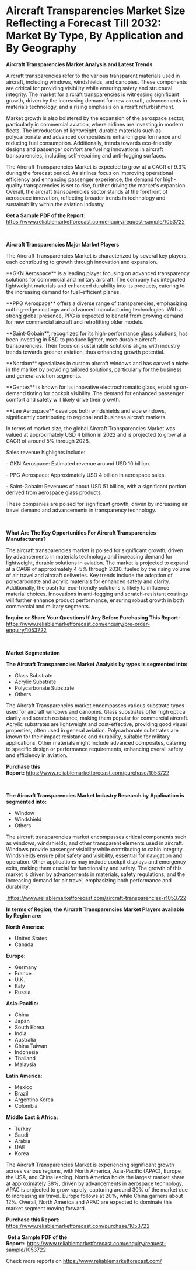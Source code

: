 <p><h1>Aircraft Transparencies Market Size Reflecting a Forecast Till 2032: Market By Type, By Application and By Geography</h1></p><p><strong>Aircraft Transparencies Market Analysis and Latest Trends</strong></p>
<p><p>Aircraft transparencies refer to the various transparent materials used in aircraft, including windows, windshields, and canopies. These components are critical for providing visibility while ensuring safety and structural integrity. The market for aircraft transparencies is witnessing significant growth, driven by the increasing demand for new aircraft, advancements in materials technology, and a rising emphasis on aircraft refurbishment.</p><p>Market growth is also bolstered by the expansion of the aerospace sector, particularly in commercial aviation, where airlines are investing in modern fleets. The introduction of lightweight, durable materials such as polycarbonate and advanced composites is enhancing performance and reducing fuel consumption. Additionally, trends towards eco-friendly designs and passenger comfort are fueling innovations in aircraft transparencies, including self-repairing and anti-fogging surfaces.</p><p>The Aircraft Transparencies Market is expected to grow at a CAGR of 9.3% during the forecast period. As airlines focus on improving operational efficiency and enhancing passenger experience, the demand for high-quality transparencies is set to rise, further driving the market's expansion. Overall, the aircraft transparencies sector stands at the forefront of aerospace innovation, reflecting broader trends in technology and sustainability within the aviation industry.</p></p>
<p><strong>Get a Sample PDF of the Report:&nbsp;</strong> <a href="https://www.reliablemarketforecast.com/enquiry/request-sample/1053722?utm_campaign=1833&utm_medium=2&utm_source=Github&utm_content=ia&utm_term=30012025&utm_id=aircraft-transparencies">https://www.reliablemarketforecast.com/enquiry/request-sample/1053722</a></p>
<p>&nbsp;</p>
<p><strong>Aircraft Transparencies Major Market Players</strong></p>
<p><p>The Aircraft Transparencies Market is characterized by several key players, each contributing to growth through innovation and expansion. </p><p>**GKN Aerospace** is a leading player focusing on advanced transparency solutions for commercial and military aircraft. The company has integrated lightweight materials and enhanced durability into its products, catering to the increasing demand for fuel-efficient planes. </p><p>**PPG Aerospace** offers a diverse range of transparencies, emphasizing cutting-edge coatings and advanced manufacturing technologies. With a strong global presence, PPG is expected to benefit from growing demand for new commercial aircraft and retrofitting older models. </p><p>**Saint-Gobain**, recognized for its high-performance glass solutions, has been investing in R&D to produce lighter, more durable aircraft transparencies. Their focus on sustainable solutions aligns with industry trends towards greener aviation, thus enhancing growth potential.</p><p>**Nordam** specializes in custom aircraft windows and has carved a niche in the market by providing tailored solutions, particularly for the business and general aviation segments.</p><p>**Gentex** is known for its innovative electrochromatic glass, enabling on-demand tinting for cockpit visibility. The demand for enhanced passenger comfort and safety will likely drive their growth.</p><p>**Lee Aerospace** develops both windshields and side windows, significantly contributing to regional and business aircraft markets. </p><p>In terms of market size, the global Aircraft Transparencies Market was valued at approximately USD 4 billion in 2022 and is projected to grow at a CAGR of around 5% through 2028. </p><p>Sales revenue highlights include:</p><p>- GKN Aerospace: Estimated revenue around USD 10 billion.</p><p>- PPG Aerospace: Approximately USD 4 billion in aerospace sales.</p><p>- Saint-Gobain: Revenues of about USD 51 billion, with a significant portion derived from aerospace glass products.</p><p>These companies are poised for significant growth, driven by increasing air travel demand and advancements in transparency technology.</p></p>
<p>&nbsp;</p>
<p><strong>What Are The Key Opportunities For Aircraft Transparencies Manufacturers?</strong></p>
<p><p>The aircraft transparencies market is poised for significant growth, driven by advancements in materials technology and increasing demand for lightweight, durable solutions in aviation. The market is projected to expand at a CAGR of approximately 4-5% through 2030, fueled by the rising volume of air travel and aircraft deliveries. Key trends include the adoption of polycarbonate and acrylic materials for enhanced safety and clarity. Additionally, the push for eco-friendly solutions is likely to influence material choices. Innovations in anti-fogging and scratch-resistant coatings will further enhance product performance, ensuring robust growth in both commercial and military segments.</p></p>
<p><strong>Inquire or Share Your Questions If Any Before Purchasing This Report:</strong> <a href="https://www.reliablemarketforecast.com/enquiry/pre-order-enquiry/1053722?utm_campaign=1833&utm_medium=2&utm_source=Github&utm_content=ia&utm_term=30012025&utm_id=aircraft-transparencies">https://www.reliablemarketforecast.com/enquiry/pre-order-enquiry/1053722</a></p>
<p>&nbsp;</p>
<p><strong>Market Segmentation</strong></p>
<p><strong>The Aircraft Transparencies Market Analysis by types is segmented into:</strong></p>
<p><ul><li>Glass Substrate</li><li>Acrylic Substrate</li><li>Polycarbonate Substrate</li><li>Others</li></ul></p>
<p><p>The Aircraft Transparencies market encompasses various substrate types used for aircraft windows and canopies. Glass substrates offer high optical clarity and scratch resistance, making them popular for commercial aircraft. Acrylic substrates are lightweight and cost-effective, providing good visual properties, often used in general aviation. Polycarbonate substrates are known for their impact resistance and durability, suitable for military applications. Other materials might include advanced composites, catering to specific design or performance requirements, enhancing overall safety and efficiency in aviation.</p></p>
<p><strong>Purchase this Report:&nbsp;</strong><a href="https://www.reliablemarketforecast.com/purchase/1053722?utm_campaign=1833&utm_medium=2&utm_source=Github&utm_content=ia&utm_term=30012025&utm_id=aircraft-transparencies">https://www.reliablemarketforecast.com/purchase/1053722</a></p>
<p>&nbsp;</p>
<p><strong>The Aircraft Transparencies Market Industry Research by Application is segmented into:</strong></p>
<p><ul><li>Window</li><li>Windshield</li><li>Others</li></ul></p>
<p><p>The aircraft transparencies market encompasses critical components such as windows, windshields, and other transparent elements used in aircraft. Windows provide passenger visibility while contributing to cabin integrity. Windshields ensure pilot safety and visibility, essential for navigation and operation. Other applications may include cockpit displays and emergency exits, making them crucial for functionality and safety. The growth of this market is driven by advancements in materials, safety regulations, and the increasing demand for air travel, emphasizing both performance and durability.</p></p>
<p><a href="https://www.reliablemarketforecast.com/aircraft-transparencies-r1053722?utm_campaign=1833&utm_medium=2&utm_source=Github&utm_content=ia&utm_term=30012025&utm_id=aircraft-transparencies">&nbsp;https://www.reliablemarketforecast.com/aircraft-transparencies-r1053722</a></p>
<p><strong>In terms of Region, the Aircraft Transparencies Market Players available by Region are:</strong></p>
<p>
    <p> <strong> North America: </strong>
        <ul>
            <li>United States</li>
            <li>Canada</li>
        </ul>
        </p> 
    <p> <strong> Europe: </strong>
        <ul>
            <li>Germany</li>
            <li>France</li>
            <li>U.K.</li>
            <li>Italy</li>
            <li>Russia</li>
        </ul>
        </p> 
    <p> <strong> Asia-Pacific: </strong>
        <ul>
            <li>China</li>
            <li>Japan</li>
            <li>South Korea</li>
            <li>India</li>
            <li>Australia</li>
            <li>China Taiwan</li>
            <li>Indonesia</li>
            <li>Thailand</li>
            <li>Malaysia</li>
        </ul>
        </p> 
    <p> <strong> Latin America: </strong>
        <ul>
            <li>Mexico</li>
            <li>Brazil</li>
            <li>Argentina Korea</li>
            <li>Colombia</li>
        </ul>
        </p> 
    <p> <strong> Middle East & Africa: </strong>
        <ul>
            <li>Turkey</li>
            <li>Saudi</li>
            <li>Arabia</li>
            <li>UAE</li>
            <li>Korea</li>
        </ul>
    </p>
    </p>
<p><p>The Aircraft Transparencies Market is experiencing significant growth across various regions, with North America, Asia-Pacific (APAC), Europe, the USA, and China leading. North America holds the largest market share at approximately 38%, driven by advancements in aerospace technology. APAC is projected to grow rapidly, capturing around 30% of the market due to increasing air travel. Europe follows at 20%, while China garners about 12%. Overall, North America and APAC are expected to dominate this market segment moving forward.</p></p>
<p><strong>Purchase this Report: </strong><a href="https://www.reliablemarketforecast.com/purchase/1053722?utm_campaign=1833&utm_medium=2&utm_source=Github&utm_content=ia&utm_term=30012025&utm_id=aircraft-transparencies">https://www.reliablemarketforecast.com/purchase/1053722</a></p>
<p>&nbsp;<strong>Get a Sample PDF of the Report:&nbsp;&nbsp;</strong><a href="https://www.reliablemarketforecast.com/enquiry/request-sample/1053722?utm_campaign=1833&utm_medium=2&utm_source=Github&utm_content=ia&utm_term=30012025&utm_id=aircraft-transparencies">https://www.reliablemarketforecast.com/enquiry/request-sample/1053722</a></p>
<p><strong></strong></p>
<p>Check more reports on <a href="https://www.reliablemarketforecast.com/?utm_campaign=1833&utm_medium=2&utm_source=Github&utm_content=ia&utm_term=30012025&utm_id=aircraft-transparencies">https://www.reliablemarketforecast.com/</a></p>